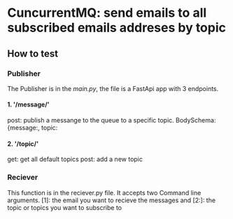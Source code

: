 # CuncurrentMQ: send emails to all subscribed emails addreses by topic
## How to test
### Publisher
The Publisher is in the *main.py*, the file is a FastApi app with 3 endpoints.
#### 1. '/message/'
  post: publish a messange to the queue to a specific topic. BodySchema: {message:<message>, topic:<topic>
#### 2. '/topic/'
  get: get all default topics
  post: add a new topic

### Reciever
This function is in the reciever.py file. It accepts two Command line arguments. [1]: the email you want to recieve the messages and [2:]: the topic or topics you want to subscribe to
